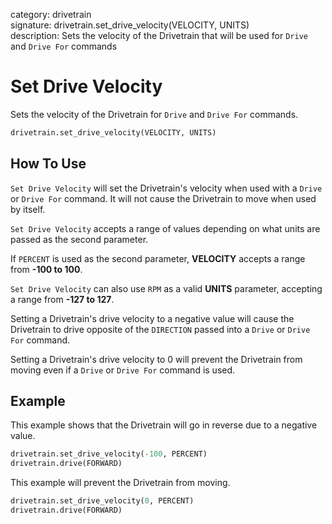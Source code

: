 category: drivetrain  
signature: drivetrain.set_drive_velocity(VELOCITY, UNITS)  
description: Sets the velocity of the Drivetrain that will be used for `Drive` and `Drive For` commands  

# Set Drive Velocity

Sets the velocity of the Drivetrain for `Drive` and `Drive For` commands.

```python
drivetrain.set_drive_velocity(VELOCITY, UNITS)
```

## How To Use

`Set Drive Velocity` will set the Drivetrain's velocity when used with a `Drive` or `Drive For` command. It will not cause the Drivetrain to move when used by itself.

`Set Drive Velocity` accepts a range of values depending on what units are passed as the second parameter.

If `PERCENT` is used as the second parameter, **VELOCITY** accepts a range from **-100 to 100**.

`Set Drive Velocity` can also use `RPM` as a valid **UNITS** parameter, accepting a range from **-127 to 127**.

Setting a Drivetrain's drive velocity to a negative value will cause the Drivetrain to drive opposite of the `DIRECTION` passed into a `Drive` or `Drive For` command.

Setting a Drivetrain's drive velocity to 0 will prevent the Drivetrain from moving even if a `Drive` or `Drive For` command is used.

## Example

This example shows that the Drivetrain will go in reverse due to a negative value.

```python
drivetrain.set_drive_velocity(-100, PERCENT)
drivetrain.drive(FORWARD)
```

This example will prevent the Drivetrain from moving.

```python
drivetrain.set_drive_velocity(0, PERCENT)
drivetrain.drive(FORWARD)
```

<advanced>
</advanced>
